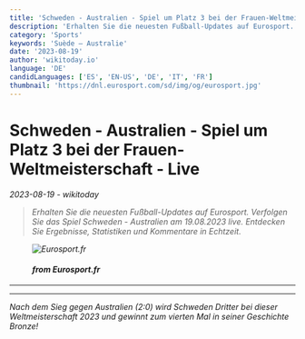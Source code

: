 ```yaml
---
title: 'Schweden - Australien - Spiel um Platz 3 bei der Frauen-Weltmeisterschaft - Live'
description: 'Erhalten Sie die neuesten Fußball-Updates auf Eurosport. Verfolgen Sie das Spiel Schweden - Australien am 19.08.2023 live. Entdecken Sie Ergebnisse, Statistiken und Kommentare in Echtzeit.'
category: 'Sports'
keywords: 'Suède – Australie'
date: '2023-08-19'
author: 'wikitoday.io'
language: 'DE'
candidLanguages: ['ES', 'EN-US', 'DE', 'IT', 'FR']
thumbnail: 'https://dnl.eurosport.com/sd/img/og/eurosport.jpg'
---
```


# Schweden - Australien - Spiel um Platz 3 bei der Frauen-Weltmeisterschaft - Live

<p class="datetime"><em>2023-08-19 - wikitoday<em></p>

<blockquote class="quote-container dark">
  <p class="quote-text dark">
    Erhalten Sie die neuesten Fußball-Updates auf Eurosport. Verfolgen Sie das Spiel Schweden - Australien am 19.08.2023 live. Entdecken Sie Ergebnisse, Statistiken und Kommentare in Echtzeit.
  </p>
</blockquote>


<figure class=image-container>
    <img src="https://dnl.eurosport.com/sd/img/og/eurosport.jpg" alt="Eurosport.fr" />
    <figcaption>
        <h4> from Eurosport.fr</h4>
    </figcaption>
</figure>


<hr class="article-hr" />


<div class="faq">

</div>


<hr class="article-hr" />

<div class="article-body">
Nach dem Sieg gegen Australien (2:0) wird Schweden Dritter bei dieser Weltmeisterschaft 2023 und gewinnt zum vierten Mal in seiner Geschichte Bronze!
</div>



<div class="article-body">

</div>